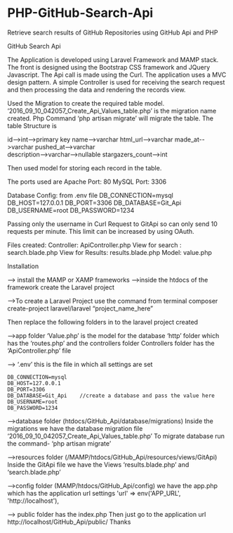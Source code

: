 # PHP-GitHub-Search-Api
Retrieve search results of GitHub Repositories using GitHub Api and PHP

GitHub Search Api 

The Application is developed using Laravel Framework and MAMP stack.
The front is designed using the Bootstrap CSS framework and JQuery Javascript.
The Api call is made using the Curl.
The application uses a MVC design pattern.
A simple Controller is used for receiving the search request and then processing the data and rendering the records view.

Used the Migration to create the required table model.
‘2016_09_10_042057_Create_Api_Values_table.php’ is the migration name created.
Php Command ‘php artisan migrate’ will migrate the table. 
The table Structure is 

id-->int-->primary key
name-->varchar
html_url-->varchar
made_at-->varchar
pushed_at-->varchar		
description-->varchar-->nullable
stargazers_count-->int

Then used model for storing each record in the table.

The ports used are 
Apache Port: 80
MySQL Port: 3306


Database Config: from .env file 
DB_CONNECTION=mysql
DB_HOST=127.0.0.1
DB_PORT=3306
DB_DATABASE=Git_Api
DB_USERNAME=root
DB_PASSWORD=1234

Passing only the username in Curl Request to GitApi so can only send 10 requests per minute. This limit can be increased by using OAuth.

Files created:
Controller: 		    ApiController.php
View for search : 	search.blade.php
View for Results:	  results.blade.php
Model: 			        value.php


Installation 

—> install the MAMP or XAMP frameworks
—>inside the htdocs of the framework create the Laravel project

—>To create a Laravel Project use the command from terminal
composer create-project laravel/laravel  “project_name_here”

Then replace the following folders in to the laravel project created

—>app folder
	‘Value.php’ is the model for the database
	‘http’ folder which has the ‘routes.php’ and the controllers folder
		Controllers folder has the ‘ApiController.php’ file 
		
—>  ‘.env’ this is the file in which all settings are set 

	DB_CONNECTION=mysql
	DB_HOST=127.0.0.1
	DB_PORT=3306
	DB_DATABASE=Git_Api    //create a database and pass the value here
	DB_USERNAME=root
	DB_PASSWORD=1234
	
—>database folder  (htdocs/GitHub_Api/database/migrations)
	Inside the migrations we have the database migration file
	‘2016_09_10_042057_Create_Api_Values_table.php’
	To migrate database run the command- ‘php artisan migrate’

—>resources folder (/MAMP/htdocs/GitHub_Api/resources/views/GitApi)
	Inside the GitApi file we have the Views ‘results.blade.php’ and ‘search.blade.php’

—>config folder (MAMP/htdocs/GitHub_Api/config)
	we have the app.php which has the application url settings
  	'url' => env('APP_URL', 'http://localhost'),


—> public folder has the index.php
Then just go to the application url http://localhost/GitHub_Api/public/
Thanks






